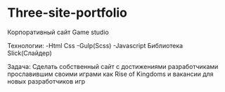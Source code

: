 # Three-site-portfolio

Корпоративный сайт Game studio 

Технологии:
  -Html Css
  -Gulp(Scss)
  -Javascript
  Библиотека Slick(Слайдер)
  
Задача:
  Сделать собственный сайт с достижениями разработчиками прославившим своими играми как Rise of Kingdoms и вакансии для новых разработчиков игр
